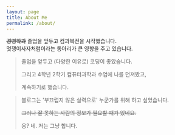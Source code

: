 ```yaml
---
layout: page
title: About Me
permalink: /about/
---
```


~~경영학과~~ 졸업을 앞두고 컴과복전을 시작했습니다.  
멋쟁이사자처럼이라는 동아리가 큰 영향을 주고 있습니다.  

> 졸업을 앞두고 (다양한 이유로) 코딩이 좋았습니다.  
>
> 그리고 4학년 2학기 컴퓨터과학과 수업에 나를 던져봤고,  
>
> 계속하기로 했습니다.

> 블로그는 '부끄럽지 않은 실력으로' 누군가를 위해 하고 싶었습니다.  
>
> ~~그러나 잘 못하는 사람의 정보가 필요할 때가 있네요.~~
>
> 응? 네. 저는 그냥 합니다.

